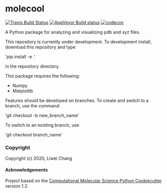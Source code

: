 molecool
==============================
[//]: # (Badges)
[![Travis Build Status](https://travis-ci.com/REPLACE_WITH_OWNER_ACCOUNT/molecool.svg?branch=master)](https://travis-ci.com/REPLACE_WITH_OWNER_ACCOUNT/molecool)
[![AppVeyor Build status](https://ci.appveyor.com/api/projects/status/REPLACE_WITH_APPVEYOR_LINK/branch/master?svg=true)](https://ci.appveyor.com/project/REPLACE_WITH_OWNER_ACCOUNT/molecool/branch/master)
[![codecov](https://codecov.io/gh/REPLACE_WITH_OWNER_ACCOUNT/molecool/branch/master/graph/badge.svg)](https://codecov.io/gh/REPLACE_WITH_OWNER_ACCOUNT/molecool/branch/master)

A Python package for analyzing and visualizing pdb and xyz files.

This repository is currently under development. To development install, download this repository and type

'pip install -e .'

in the repository directory.

This package requires the following:
- Numpy
- Matplotlib

Features should be developed on branches. To create and switch to a branch, use the command:

'git checkout -b new_branch_name'

To switch to an existing branch, use

'git checkout branch_name'

### Copyright

Copyright (c) 2020, Liwei Chang


#### Acknowledgements
 
Project based on the 
[Computational Molecular Science Python Cookiecutter](https://github.com/molssi/cookiecutter-cms) version 1.2.
